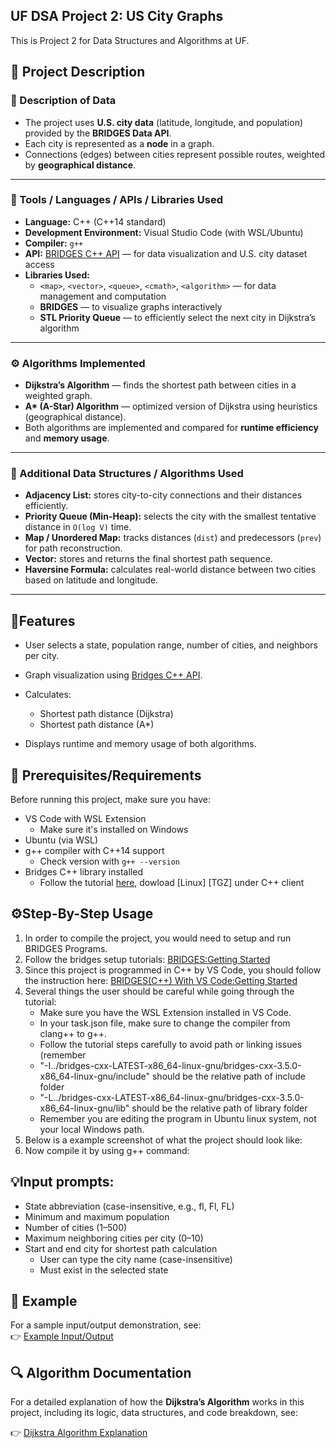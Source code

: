 ## UF DSA Project 2: US City Graphs

This is Project 2 for Data Structures and Algorithms at UF.


## 🧰 Project Description

### 📄 Description of Data
- The project uses **U.S. city data** (latitude, longitude, and population) provided by the **BRIDGES Data API**.
- Each city is represented as a **node** in a graph.
- Connections (edges) between cities represent possible routes, weighted by **geographical distance**.

---

### 🧠 Tools / Languages / APIs / Libraries Used
- **Language:** C++ (C++14 standard)
- **Development Environment:** Visual Studio Code (with WSL/Ubuntu)
- **Compiler:** `g++`
- **API:** [BRIDGES C++ API](http://bridgesuncc.github.io/) — for data visualization and U.S. city dataset access
- **Libraries Used:**
  - `<map>`, `<vector>`, `<queue>`, `<cmath>`, `<algorithm>` — for data management and computation
  - **BRIDGES** — to visualize graphs interactively
  - **STL Priority Queue** — to efficiently select the next city in Dijkstra’s algorithm

---

### ⚙️ Algorithms Implemented
- **Dijkstra’s Algorithm** — finds the shortest path between cities in a weighted graph.
- **A\* (A-Star) Algorithm** — optimized version of Dijkstra using heuristics (geographical distance).
- Both algorithms are implemented and compared for **runtime efficiency** and **memory usage**.

---

### 🧩 Additional Data Structures / Algorithms Used
- **Adjacency List:** stores city-to-city connections and their distances efficiently.
- **Priority Queue (Min-Heap):** selects the city with the smallest tentative distance in `O(log V)` time.
- **Map / Unordered Map:** tracks distances (`dist`) and predecessors (`prev`) for path reconstruction.
- **Vector:** stores and returns the final shortest path sequence.
- **Haversine Formula:** calculates real-world distance between two cities based on latitude and longitude.

---



## 🚀Features
- User selects a state, population range, number of cities, and neighbors per city.
- Graph visualization using [Bridges C++ API](http://bridgesuncc.github.io/).
- Calculates:
  - Shortest path distance (Dijkstra)
  - Shortest path distance (A*)

- Displays runtime and memory usage of both algorithms.


## 🧰 Prerequisites/Requirements

Before running this project, make sure you have:

- VS Code with WSL Extension
  - Make sure it's installed on Windows
- Ubuntu (via WSL)
- g++ compiler with C++14 support
  - Check version with `g++ --version`
- Bridges C++ library installed
  - Follow the tutorial [here](https://bridgesuncc.github.io/), dowload [Linux] [TGZ] under C++ client

  
## ⚙️Step-By-Step Usage

1. In order to compile the project, you would need to setup and run BRIDGES Programs.
2. Follow the bridges setup tutorials: [BRIDGES:Getting Started](https://bridgesuncc.github.io/bridges_setup.html)
3. Since this project is programmed in C++ by VS Code, you should follow the instruction here: [BRIDGES(C++) With VS Code:Getting Started](https://bridgesuncc.github.io/bridges_setup_cxx_vscode.html)
4. Several things the user should be careful while going through the tutorial:
   - Make sure you have the WSL Extension installed in VS Code.
   - In your task.json file, make sure to change the compiler from clang++ to g++.
   - Follow the tutorial steps carefully to avoid path or linking issues (remember
   - "-I../bridges-cxx-LATEST-x86_64-linux-gnu/bridges-cxx-3.5.0-x86_64-linux-gnu/include" should be the relative path of include folder
   - "-L../bridges-cxx-LATEST-x86_64-linux-gnu/bridges-cxx-3.5.0-x86_64-linux-gnu/lib" should be the relative path of library folder
   - Remember you are editing the program in Ubuntu linux system, not your local Windows path.
5. Below is a example screenshot of what the project should look like:
6. Now compile it by using g++ command:

## 💡Input prompts:
- State abbreviation (case-insensitive, e.g., fl, Fl, FL)
- Minimum and maximum population
- Number of cities (1–500)
- Maximum neighboring cities per city (0–10)
- Start and end city for shortest path calculation
  - User can type the city name (case-insensitive)
  - Must exist in the selected state
 
## 🧩 Example

For a sample input/output demonstration, see:  
👉 [Example Input/Output](example.md)

## 🔍 Algorithm Documentation

For a detailed explanation of how the **Dijkstra’s Algorithm** works in this project, including its logic, data structures, and code breakdown, see:

👉 [Dijkstra Algorithm Explanation](dijkstra_walkthrough.md)


